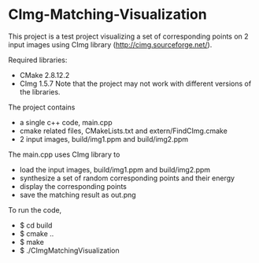 CImg-Matching-Visualization
================

This project is a test project visualizing a set of corresponding points on 2 input images using CImg library (http://cimg.sourceforge.net/).

Required libraries:
- CMake 2.8.12.2
- CImg 1.5.7
Note that the project may not work with different versions of the libraries.

The project contains
- a single c++ code, main.cpp
- cmake related files, CMakeLists.txt and extern/FindCImg.cmake
- 2 input images, build/img1.ppm and build/img2.ppm

The main.cpp uses CImg library to
- load the input images, build/img1.ppm and build/img2.ppm
- synthesize a set of random corresponding points and their energy
- display the corresponding points
- save the matching result as out.png

To run the code,
- $ cd build
- $ cmake ..
- $ make
- $ ./CImgMatchingVisualization